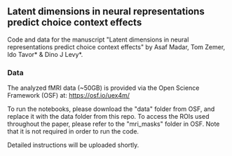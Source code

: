 ## Latent dimensions in neural representations predict choice context effects
Code and data for the manuscript "Latent dimensions in neural representations predict choice context effects" by Asaf Madar, Tom Zemer, Ido Tavor* & Dino J Levy*.

### Data 
The analyzed fMRI data (~50GB) is provided via the Open Science Framework (OSF) at: https://osf.io/uex4m/

To run the notebooks, please download the "data" folder from OSF, and replace it with the data folder from this repo.
To access the ROIs used throughout the paper, please refer to the "mri_masks" folder in OSF. Note that it is not required in order to run the code. 

Detailed instructions will be uploaded shortly.
